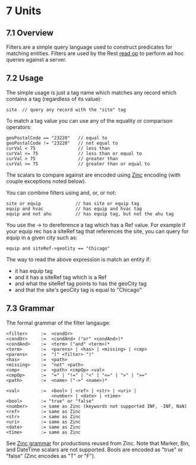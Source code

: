# 7 Units
## 7.1 Overview
Filters are a simple query language used to construct predicates for matching entities. Filters are used by the Rest [read op]() to perform ad hoc queries against a server.

## 7.2 Usage
The simple usage is just a tag name which matches any record which contains a tag (regardless of its value):
```
site  // query any record with the "site" tag
```

To match a tag value you can use any of the equality or comparison operators:
```
geoPostalCode == "23220"   // equal to
geoPostalCode != "23220"   // not equal to
curVal < 75                // less than
curVal <= 75               // less than or equal to
curVal > 75                // greater than
curVal >= 75               // greater than or equal to
```

The scalars to compare against are encoded using [Zinc]() encoding (with couple exceptions noted below).

You can combine filters using and, or, or not:
```
site or equip             // has site or equip tag
equip and hvac            // has equip and hvac tag
equip and not ahu         // has equip tag, but not the ahu tag
```

You use the -> to dereference a tag which has a Ref value. For example if your equip rec has a siteRef tag that references the site, you can query for equip in a given city such as:
```
equip and siteRef->geoCity == "Chicago"
```

The way to read the above expression is match an entity if:

+ it has equip tag
+ and it has a siteRef tag which is a Ref
+ and what the siteRef tag points to has the geoCity tag
+ and that the site's geoCity tag is equal to "Chicago"

## 7.3 Grammar
The formal grammar of the filter langauge:
```
<filter>     :=  <condOr>
<condOr>     :=  <condAnd> ("or" <condAnd>)*
<condAnd>    :=  <term> ("and" <term>)*
<term>       :=  <parens> | <has> | <missing> | <cmp>
<parens>     :=  "(" <filter> ")"
<has>        :=  <path>
<missing>    :=  "not" <path>
<cmp>        :=  <path> <cmpOp> <val>
<cmpOp>      :=  "=" | "!=" | "<" | "<=" | ">" | ">="
<path>       :=  <name> ("->" <name>)*

<val>        :=  <bool> | <ref> | <str> | <uri> |
                 <number> | <date> | <time>
<bool>       := "true" or "false"
<number>     := same as Zinc (keywords not supported INF, -INF, NaN)
<ref>        := same as Zinc
<str>        := same as Zinc
<uri>        := same as Zinc
<date>       := same as Zinc
<time>       := same as Zinc
```

See [Zinc grammar]() for productions reused from Zinc. Note that Marker, Bin, and DateTime scalars are not supported. Bools are encoded as "true" or "false" (Zinc encodes as "T" or "F").